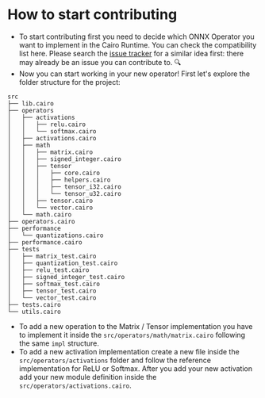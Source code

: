 # How to start contributing

* To start contributing first you need to decide which ONNX Operator you want to implement in the Cairo Runtime. You can check the compatibility list here. Please search the [issue tracker](https://github.com/franalgaba/onnx-cairo/issues) for a similar idea first: there may already be an issue you can contribute to. 🔍
* Now you can start working in your new operator! First let's explore the folder structure for the project:

```
src
├── lib.cairo
├── operators
│   ├── activations
│   │   ├── relu.cairo
│   │   └── softmax.cairo
│   ├── activations.cairo
│   ├── math
│   │   ├── matrix.cairo
│   │   ├── signed_integer.cairo
│   │   ├── tensor
│   │   │   ├── core.cairo
│   │   │   ├── helpers.cairo
│   │   │   ├── tensor_i32.cairo
│   │   │   └── tensor_u32.cairo
│   │   ├── tensor.cairo
│   │   └── vector.cairo
│   └── math.cairo
├── operators.cairo
├── performance
│   └── quantizations.cairo
├── performance.cairo
├── tests
│   ├── matrix_test.cairo
│   ├── quantization_test.cairo
│   ├── relu_test.cairo
│   ├── signed_integer_test.cairo
│   ├── softmax_test.cairo
│   ├── tensor_test.cairo
│   └── vector_test.cairo
├── tests.cairo
└── utils.cairo
```

* To add a new operation to the Matrix / Tensor implementation you have to implement it inside the `src/operators/math/matrix.cairo` following the same `impl` structure.
* To add a new activation implementation create a new file inside the `src/operators/activations` folder and follow the reference implementation for ReLU or Softmax. After you add your new activation add your new module definition inside the `src/operators/activations.cairo`.
